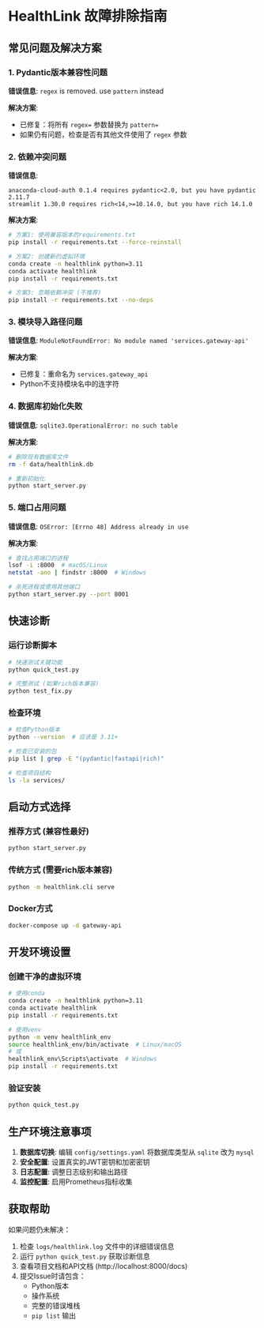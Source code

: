 # HealthLink 故障排除指南

## 常见问题及解决方案

### 1. Pydantic版本兼容性问题

**错误信息**: `regex` is removed. use `pattern` instead

**解决方案**: 
- 已修复：将所有 `regex=` 参数替换为 `pattern=`
- 如果仍有问题，检查是否有其他文件使用了 `regex` 参数

### 2. 依赖冲突问题

**错误信息**: 
```
anaconda-cloud-auth 0.1.4 requires pydantic<2.0, but you have pydantic 2.11.7
streamlit 1.30.0 requires rich<14,>=10.14.0, but you have rich 14.1.0
```

**解决方案**:
```bash
# 方案1: 使用兼容版本的requirements.txt
pip install -r requirements.txt --force-reinstall

# 方案2: 创建新的虚拟环境
conda create -n healthlink python=3.11
conda activate healthlink
pip install -r requirements.txt

# 方案3: 忽略依赖冲突 (不推荐)
pip install -r requirements.txt --no-deps
```

### 3. 模块导入路径问题

**错误信息**: `ModuleNotFoundError: No module named 'services.gateway-api'`

**解决方案**: 
- 已修复：重命名为 `services.gateway_api`
- Python不支持模块名中的连字符

### 4. 数据库初始化失败

**错误信息**: `sqlite3.OperationalError: no such table`

**解决方案**:
```bash
# 删除现有数据库文件
rm -f data/healthlink.db

# 重新初始化
python start_server.py
```

### 5. 端口占用问题

**错误信息**: `OSError: [Errno 48] Address already in use`

**解决方案**:
```bash
# 查找占用端口的进程
lsof -i :8000  # macOS/Linux
netstat -ano | findstr :8000  # Windows

# 杀死进程或使用其他端口
python start_server.py --port 8001
```

## 快速诊断

### 运行诊断脚本

```bash
# 快速测试关键功能
python quick_test.py

# 完整测试 (如果rich版本兼容)
python test_fix.py
```

### 检查环境

```bash
# 检查Python版本
python --version  # 应该是 3.11+

# 检查已安装的包
pip list | grep -E "(pydantic|fastapi|rich)"

# 检查项目结构
ls -la services/
```

## 启动方式选择

### 推荐方式 (兼容性最好)
```bash
python start_server.py
```

### 传统方式 (需要rich版本兼容)
```bash
python -m healthlink.cli serve
```

### Docker方式
```bash
docker-compose up -d gateway-api
```

## 开发环境设置

### 创建干净的虚拟环境

```bash
# 使用conda
conda create -n healthlink python=3.11
conda activate healthlink
pip install -r requirements.txt

# 使用venv
python -m venv healthlink_env
source healthlink_env/bin/activate  # Linux/macOS
# 或
healthlink_env\Scripts\activate  # Windows
pip install -r requirements.txt
```

### 验证安装

```bash
python quick_test.py
```

## 生产环境注意事项

1. **数据库切换**: 编辑 `config/settings.yaml` 将数据库类型从 `sqlite` 改为 `mysql`
2. **安全配置**: 设置真实的JWT密钥和加密密钥
3. **日志配置**: 调整日志级别和输出路径
4. **监控配置**: 启用Prometheus指标收集

## 获取帮助

如果问题仍未解决：

1. 检查 `logs/healthlink.log` 文件中的详细错误信息
2. 运行 `python quick_test.py` 获取诊断信息
3. 查看项目文档和API文档 (http://localhost:8000/docs)
4. 提交Issue时请包含：
   - Python版本
   - 操作系统
   - 完整的错误堆栈
   - `pip list` 输出